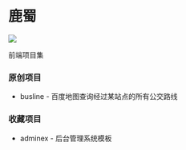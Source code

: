 # 鹿蜀

![](http://i2.zfcyc.com/coding/project/lushu_logo.png?imageView2/2/w/230)

前端项目集

### 原创项目

* busline - 百度地图查询经过某站点的所有公交路线

### 收藏项目

* adminex - 后台管理系统模板
